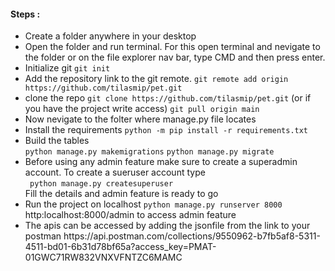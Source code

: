 <h4>Steps :</h4>
<ul>
<li>Create a folder anywhere in your desktop</li>
<li>Open the folder and run terminal. For this open terminal and nevigate to the folder or on the file explorer nav bar, type CMD and then press enter.</li>
<li>Initialize git
    <code>git init</code></li>
<li>Add the repository link to the git remote.
    <code>git remote add origin https://github.com/tilasmip/pet.git</code></li>
<li>clone the repo
    <code>git clone https://github.com/tilasmip/pet.git</code>
    (or if you have the project write access) 
    <code>git pull origin main </code></li>
<li>Now nevigate to the folter where manage.py file locates</li>
<li>Install the requirements
    <code>python -m pip install -r requirements.txt</code></li>
<li>Build the tables<br/>
    <code>python manage.py makemigrations</code>
    <code>python manage.py migrate</code></li>
 <li>Before using any admin feature make sure to create a superadmin account. To create a sueruser account type <br/>
     <code> python manage.py createsuperuser</code>
     <br>
     Fill the details and admin feature is ready to go
<li>Run the project on localhost
    <code>python manage.py runserver 8000</code></li>
    <a> http:localhost:8000/admin to access admin feature</a>
<li>The apis can be accessed by adding the jsonfile from the link to your postman
    https://api.postman.com/collections/9550962-b7fb5af8-5311-4511-bd01-6b31d78bf65a?access_key=PMAT-01GWC71RW832VNXVFNTZC6MAMC</li>
</ul>
